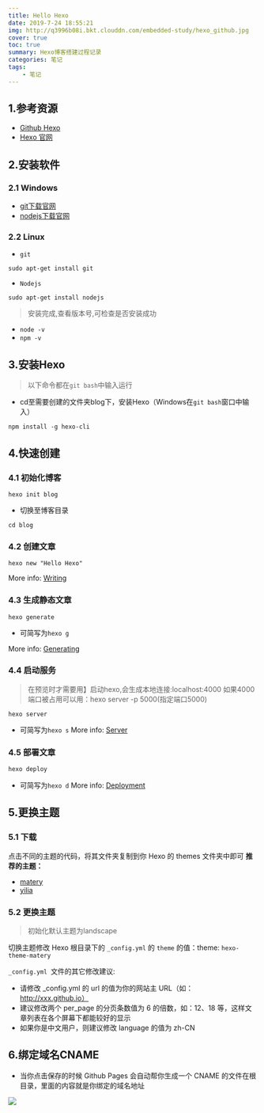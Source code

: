 ```yaml
---
title: Hello Hexo
date: 2019-7-24 18:55:21
img: http://q3996b08i.bkt.clouddn.com/embedded-study/hexo_github.jpg
cover: true
toc: true
summary: Hexo博客搭建过程记录
categories: 笔记
tags: 
	- 笔记
---
```


## 1.参考资源
- [Github Hexo](https://github.com/hexojs/hexo)
- [Hexo 官网](https://hexo.io/zh-cn/)
 
## 2.安装软件

### 2.1 Windows
- [git下载官网](https://git-scm.com/downloads)
- [nodejs下载官网](https://nodejs.org/en/download/)

### 2.2 Linux
- `git`

```
sudo apt-get install git
```
- `Nodejs`

```
sudo apt-get install nodejs
```

> 安装完成,查看版本号,可检查是否安装成功

- `node -v`
- `npm -v`

## 3.安装Hexo
> 以下命令都在`git bash`中输入运行
- cd至需要创建的文件夹blog下，安装Hexo（Windows在`git bash`窗口中输入）

```
npm install -g hexo-cli  
```

## 4.快速创建

### 4.1 初始化博客

```
hexo init blog
```
- 切换至博客目录

```
cd blog
```
### 4.2 创建文章

```
hexo new "Hello Hexo"
```
More info: [Writing](https://hexo.io/docs/writing.html)

### 4.3 生成静态文章

```
hexo generate
```
- 可简写为`hexo g`

More info: [Generating](https://hexo.io/docs/generating.html)
### 4.4 启动服务
> 在预览时才需要用】启动hexo,会生成本地连接:localhost:4000
如果4000端口被占用可以用：hexo server -p 5000(指定端口5000)

```
hexo server
```
- 可简写为`hexo s`
More info: [Server](https://hexo.io/docs/server.html)


### 4.5 部署文章

```c
hexo deploy
```
- 可简写为`hexo d`
More info: [Deployment](https://hexo.io/docs/one-command-deployment.html)

## 5.更换主题

### 5.1 下载

点击不同的主题的代码，将其文件夹复制到你 Hexo 的 themes 文件夹中即可
**推荐的主题：**
- [matery](https://github.com/blinkfox/hexo-theme-matery)
- [yilia](https://github.com/litten/hexo-theme-yilia)

### 5.2 更换主题
> 初始化默认主题为landscape

切换主题修改 Hexo 根目录下的 `_config.yml` 的 `theme` 的值：theme: `hexo-theme-matery`


`_config.yml `文件的其它修改建议:
- 请修改 _config.yml 的 url 的值为你的网站主 URL（如：http://xxx.github.io）
- 建议修改两个 per_page 的分页条数值为 6 的倍数，如：12、18 等，这样文章列表在各个屏幕下都能较好的显示
- 如果你是中文用户，则建议修改 language 的值为 zh-CN

## 6.绑定域名CNAME
- 当你点击保存的时候 Github Pages 会自动帮你生成一个 CNAME 的文件在根目录，里面的内容就是你绑定的域名地址

![](https://ina-blog.oss-cn-shanghai.aliyuncs.com/CNAME.png)